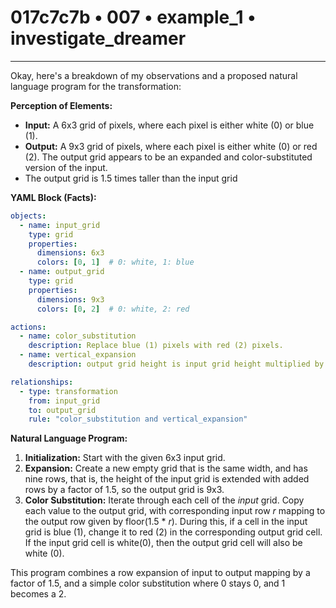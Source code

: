 # 017c7c7b • 007 • example_1 • investigate_dreamer

---
Okay, here's a breakdown of my observations and a proposed natural language program for the transformation:

**Perception of Elements:**

*   **Input:** A 6x3 grid of pixels, where each pixel is either white (0) or blue (1).
*   **Output:** A 9x3 grid of pixels, where each pixel is either white (0) or red (2). The output grid appears to be an expanded and color-substituted version of the input.
*    The output grid is 1.5 times taller than the input grid

**YAML Block (Facts):**



```yaml
objects:
  - name: input_grid
    type: grid
    properties:
      dimensions: 6x3
      colors: [0, 1]  # 0: white, 1: blue
  - name: output_grid
    type: grid
    properties:
      dimensions: 9x3
      colors: [0, 2]  # 0: white, 2: red

actions:
  - name: color_substitution
    description: Replace blue (1) pixels with red (2) pixels.
  - name: vertical_expansion
    description: output grid height is input grid height multiplied by factor of 1.5

relationships:
  - type: transformation
    from: input_grid
    to: output_grid
    rule: "color_substitution and vertical_expansion"
```



**Natural Language Program:**

1.  **Initialization:** Start with the given 6x3 input grid.
2.  **Expansion:** Create a new empty grid that is the same width, and has nine rows, that is, the height of the input grid is extended with added rows by a factor of 1.5, so the output grid is 9x3.
3.  **Color Substitution:** Iterate through each cell of the *input* grid. Copy each value to the output grid, with corresponding input row *r* mapping to the output row given by floor(1.5 * *r*). During this, if a cell in the input grid is blue (1), change it to red (2) in the corresponding output grid cell. If the input grid cell is white(0), then the output grid cell will also be white (0).

This program combines a row expansion of input to output mapping by a factor of 1.5, and a simple color substitution where 0 stays 0, and 1 becomes a 2.

